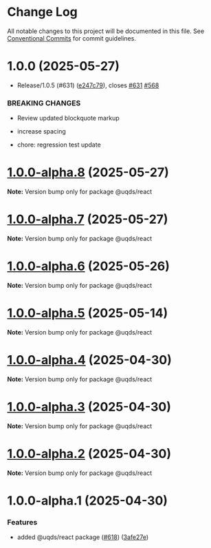 # Change Log

All notable changes to this project will be documented in this file.
See [Conventional Commits](https://conventionalcommits.org) for commit guidelines.

# 1.0.0 (2025-05-27)

- Release/1.0.5 (#631) ([e247c79](https://github.com/uq-its-ss/design-system/commit/e247c790585abe267b95de489381efe25107a7bb)), closes [#631](https://github.com/uq-its-ss/design-system/issues/631) [#568](https://github.com/uq-its-ss/design-system/issues/568)

### BREAKING CHANGES

- Review updated blockquote markup

- increase spacing

- chore: regression test update

# [1.0.0-alpha.8](https://github.com/uq-its-ss/design-system/compare/@uqds/react@1.0.0-alpha.7...@uqds/react@1.0.0-alpha.8) (2025-05-27)

**Note:** Version bump only for package @uqds/react

# [1.0.0-alpha.7](https://github.com/uq-its-ss/design-system/compare/@uqds/react@1.0.0-alpha.6...@uqds/react@1.0.0-alpha.7) (2025-05-27)

**Note:** Version bump only for package @uqds/react

# [1.0.0-alpha.6](https://github.com/uq-its-ss/design-system/compare/@uqds/react@1.0.0-alpha.5...@uqds/react@1.0.0-alpha.6) (2025-05-26)

**Note:** Version bump only for package @uqds/react

# [1.0.0-alpha.5](https://github.com/uq-its-ss/design-system/compare/@uqds/react@1.0.0-alpha.4...@uqds/react@1.0.0-alpha.5) (2025-05-14)

**Note:** Version bump only for package @uqds/react

# [1.0.0-alpha.4](https://github.com/uq-its-ss/design-system/compare/@uqds/react@1.0.0-alpha.3...@uqds/react@1.0.0-alpha.4) (2025-04-30)

**Note:** Version bump only for package @uqds/react

# [1.0.0-alpha.3](https://github.com/uq-its-ss/design-system/compare/@uqds/react@1.0.0-alpha.2...@uqds/react@1.0.0-alpha.3) (2025-04-30)

**Note:** Version bump only for package @uqds/react

# [1.0.0-alpha.2](https://github.com/uq-its-ss/design-system/compare/@uqds/react@1.0.0-alpha.1...@uqds/react@1.0.0-alpha.2) (2025-04-30)

**Note:** Version bump only for package @uqds/react

# 1.0.0-alpha.1 (2025-04-30)

### Features

- added @uqds/react package ([#618](https://github.com/uq-its-ss/design-system/issues/618)) ([3afe27e](https://github.com/uq-its-ss/design-system/commit/3afe27e916799b8ec901e86e69e6e416e6fed9d3))
